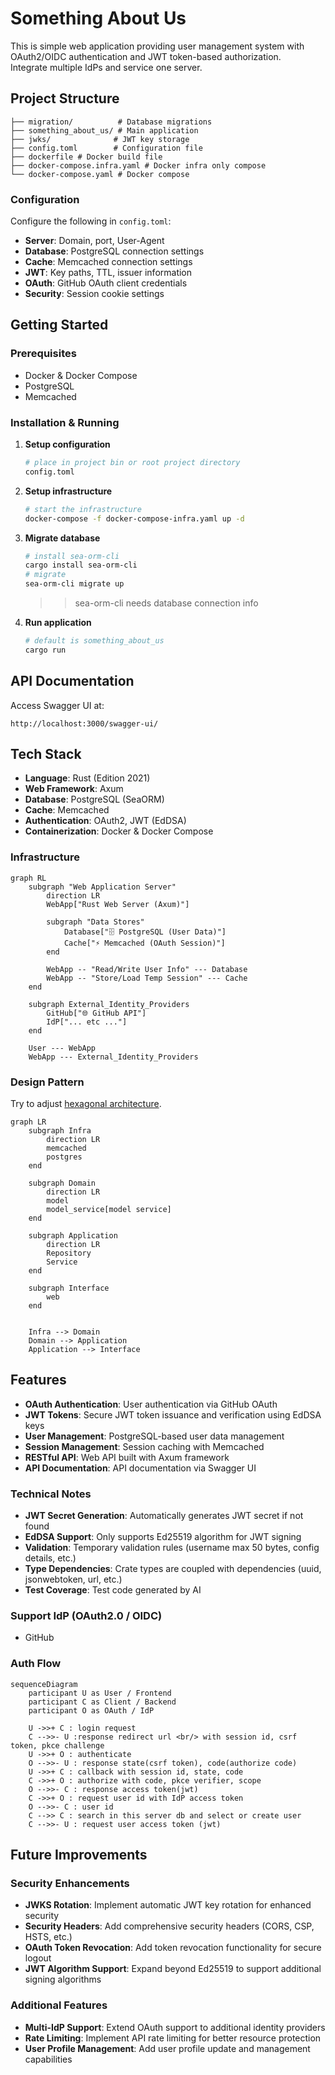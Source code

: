 # Something About Us

This is simple web application providing user management system with OAuth2/OIDC authentication and JWT token-based authorization.   
Integrate multiple IdPs and service one server.

## Project Structure

```
├── migration/          # Database migrations
├── something_about_us/ # Main application
├── jwks/              # JWT key storage
├── config.toml        # Configuration file
├── dockerfile # Docker build file
├── docker-compose.infra.yaml # Docker infra only compose
└── docker-compose.yaml # Docker compose
```

### Configuration

Configure the following in `config.toml`:

- **Server**: Domain, port, User-Agent
- **Database**: PostgreSQL connection settings
- **Cache**: Memcached connection settings
- **JWT**: Key paths, TTL, issuer information
- **OAuth**: GitHub OAuth client credentials
- **Security**: Session cookie settings

## Getting Started

### Prerequisites

- Docker & Docker Compose
- PostgreSQL
- Memcached

### Installation & Running

1. **Setup configuration**
   ```bash
   # place in project bin or root project directory
   config.toml
   ```

2. **Setup infrastructure**
   ```bash
   # start the infrastructure
   docker-compose -f docker-compose-infra.yaml up -d
   ```

3. **Migrate database**
   ```bash
   # install sea-orm-cli
   cargo install sea-orm-cli
   # migrate
   sea-orm-cli migrate up
   ```
   >> sea-orm-cli needs database connection info

4. **Run application**
   ```bash
   # default is something_about_us
   cargo run
   ```


## API Documentation

Access Swagger UI at:

```
http://localhost:3000/swagger-ui/
```


## Tech Stack

- **Language**: Rust (Edition 2021)
- **Web Framework**: Axum
- **Database**: PostgreSQL (SeaORM)
- **Cache**: Memcached
- **Authentication**: OAuth2, JWT (EdDSA)
- **Containerization**: Docker & Docker Compose

### Infrastructure

```mermaid
graph RL
    subgraph "Web Application Server"
        direction LR
        WebApp["Rust Web Server (Axum)"]
        
        subgraph "Data Stores"
            Database["🗄️ PostgreSQL (User Data)"]
            Cache["⚡ Memcached (OAuth Session)"]
        end

        WebApp -- "Read/Write User Info" --- Database
        WebApp -- "Store/Load Temp Session" --- Cache
    end

    subgraph External_Identity_Providers
        GitHub["🌐 GitHub API"]
        IdP["... etc ..."]
    end

    User --- WebApp
    WebApp --- External_Identity_Providers
```

### Design Pattern

Try to adjust [hexagonal architecture](https://en.wikipedia.org/wiki/Hexagonal_architecture_(software)).

```mermaid
graph LR
    subgraph Infra
        direction LR
        memcached
        postgres
    end

    subgraph Domain
        direction LR
        model
        model_service[model service]
    end

    subgraph Application
        direction LR
        Repository
        Service
    end

    subgraph Interface
        web
    end


    Infra --> Domain
    Domain --> Application
    Application --> Interface
```

## Features

- **OAuth Authentication**: User authentication via GitHub OAuth
- **JWT Tokens**: Secure JWT token issuance and verification using EdDSA keys
- **User Management**: PostgreSQL-based user data management
- **Session Management**: Session caching with Memcached
- **RESTful API**: Web API built with Axum framework
- **API Documentation**: API documentation via Swagger UI

### Technical Notes

- **JWT Secret Generation**: Automatically generates JWT secret if not found
- **EdDSA Support**: Only supports Ed25519 algorithm for JWT signing
- **Validation**: Temporary validation rules (username max 50 bytes, config details, etc.)
- **Type Dependencies**: Crate types are coupled with dependencies (uuid, jsonwebtoken, url, etc.)
- **Test Coverage**: Test code generated by AI


### Support IdP (OAuth2.0 / OIDC)

- GitHub

### Auth Flow

```mermaid
sequenceDiagram
    participant U as User / Frontend
    participant C as Client / Backend
    participant O as OAuth / IdP

    U ->>+ C : login request
    C -->>- U :response redirect url <br/> with session id, csrf token, pkce challenge
    U ->>+ O : authenticate
    O -->>- U : response state(csrf token), code(authorize code)
    U ->>+ C : callback with session id, state, code
    C ->>+ O : authorize with code, pkce verifier, scope
    O -->>- C : response access token(jwt)
    C ->>+ O : request user id with IdP access token
    O -->>- C : user id
    C -->> C : search in this server db and select or create user
    C -->>- U : request user access token (jwt)
```
## Future Improvements

### Security Enhancements
- **JWKS Rotation**: Implement automatic JWT key rotation for enhanced security
- **Security Headers**: Add comprehensive security headers (CORS, CSP, HSTS, etc.)
- **OAuth Token Revocation**: Add token revocation functionality for secure logout
- **JWT Algorithm Support**: Expand beyond Ed25519 to support additional signing algorithms

### Additional Features
- **Multi-IdP Support**: Extend OAuth support to additional identity providers
- **Rate Limiting**: Implement API rate limiting for better resource protection
- **User Profile Management**: Add user profile update and management capabilities
